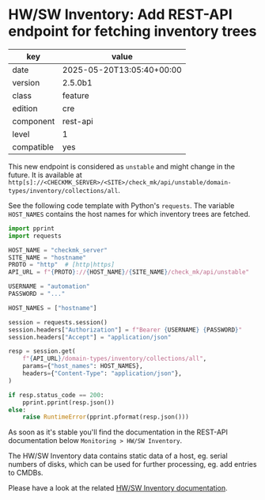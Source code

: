 [//]: # (werk v2)
# HW/SW Inventory: Add REST-API endpoint for fetching inventory trees

key        | value
---------- | ---
date       | 2025-05-20T13:05:40+00:00
version    | 2.5.0b1
class      | feature
edition    | cre
component  | rest-api
level      | 1
compatible | yes

This new endpoint is considered as `unstable` and might change in the future. It is available at
`http[s]://<CHECKMK_SERVER>/<SITE>/check_mk/api/unstable/domain-types/inventory/collections/all`.

See the following code template with Python's `requests`. The variable `HOST_NAMES` contains the
host names for which inventory trees are fetched.

```python
import pprint
import requests

HOST_NAME = "checkmk_server"
SITE_NAME = "hostname"
PROTO = "http"  # [http|https]
API_URL = f"{PROTO}://{HOST_NAME}/{SITE_NAME}/check_mk/api/unstable"

USERNAME = "automation"
PASSWORD = "..."

HOST_NAMES = ["hostname"]

session = requests.session()
session.headers["Authorization"] = f"Bearer {USERNAME} {PASSWORD}"
session.headers["Accept"] = "application/json"

resp = session.get(
    f"{API_URL}/domain-types/inventory/collections/all",
    params={"host_names": HOST_NAMES},
    headers={"Content-Type": "application/json"},
)

if resp.status_code == 200:
    pprint.pprint(resp.json())
else:
    raise RuntimeError(pprint.pformat(resp.json()))
```

As soon as it's stable you'll find the documentation in the REST-API documentation below
`Monitoring > HW/SW Inventory`.

The HW/SW Inventory data contains static data of a host, eg. serial numbers of disks, which can
be used for further processing, eg. add entries to CMDBs.

Please have a look at the related [HW/SW Inventory documentation][docs].

[docs]: https://docs.checkmk.com/latest/en/inventory.html
